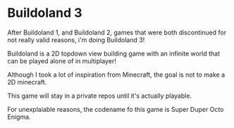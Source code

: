 # Buildoland 3

After Buildoland 1, and Buildoland 2, games that were both discontinued for not really valid reasons, i'm doing Buildoland 3!

Buildoland is a 2D topdown view building game with an infinite world that can be played alone of in multiplayer!

Although I took a lot of inspiration from Minecraft, the goal is not to make a 2D minecraft.

This game will stay in a private repos until it's actually playable.

For unexplaiable reasons, the codename fo this game is Super Duper Octo Enigma.